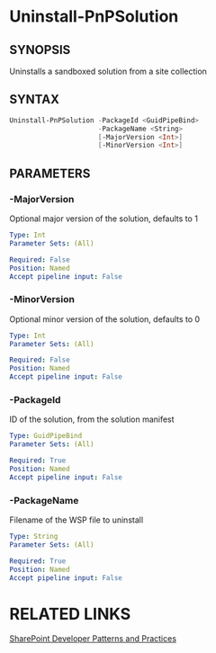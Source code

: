 # Uninstall-PnPSolution

## SYNOPSIS
Uninstalls a sandboxed solution from a site collection

## SYNTAX 

```powershell
Uninstall-PnPSolution -PackageId <GuidPipeBind>
                      -PackageName <String>
                      [-MajorVersion <Int>]
                      [-MinorVersion <Int>]
```

## PARAMETERS

### -MajorVersion
Optional major version of the solution, defaults to 1

```yaml
Type: Int
Parameter Sets: (All)

Required: False
Position: Named
Accept pipeline input: False
```

### -MinorVersion
Optional minor version of the solution, defaults to 0

```yaml
Type: Int
Parameter Sets: (All)

Required: False
Position: Named
Accept pipeline input: False
```

### -PackageId
ID of the solution, from the solution manifest

```yaml
Type: GuidPipeBind
Parameter Sets: (All)

Required: True
Position: Named
Accept pipeline input: False
```

### -PackageName
Filename of the WSP file to uninstall

```yaml
Type: String
Parameter Sets: (All)

Required: True
Position: Named
Accept pipeline input: False
```

# RELATED LINKS

[SharePoint Developer Patterns and Practices](http://aka.ms/sppnp)